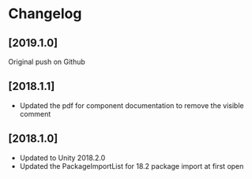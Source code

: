 # Changelog

## [2019.1.0]

Original push on Github

## [2018.1.1]

- Updated the pdf for component documentation to remove the visible comment

## [2018.1.0]

- Updated to Unity 2018.2.0
- Updated the PackageImportList for 18.2 package import at first open
